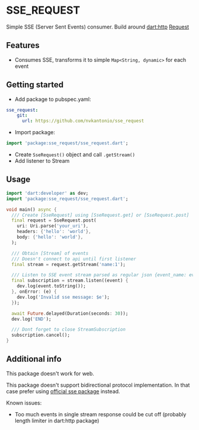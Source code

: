 # SSE_REQUEST

Simple SSE (Server Sent Events) consumer.
Build around [dart:http](https://pub.dev/packages/http) [Request](https://pub.dev/documentation/http/latest/http/Request-class.html)

## Features

- Consumes SSE, transforms it to simple `Map<String, dynamic>` for each event

## Getting started

- Add package to pubspec.yaml:
```yaml
sse_request:
    git:
      url: https://github.com/nvkantonio/sse_request
```

- Import package:
```dart
import 'package:sse_request/sse_request.dart';
```

- Create `SseRequest()` object and call `.getStream()`
- Add listener to Stream


## Usage

```dart
import 'dart:developer' as dev;
import 'package:sse_request/sse_request.dart';

void main() async {
  /// Create [SseRequest] using [SseRequest.get] or [SseRequest.post]
  final request = SseRequest.post(
    uri: Uri.parse('your_uri'),
    headers: {'hello': 'world'},
    body: {'hello': 'world'},
  );

  /// Obtain [Stream] of events
  /// Doesn't connect to api until first listener
  final stream = request.getStream('name:1');

  /// Listen to SSE event stream parsed as regular json {event_name: event_data}
  final subscription = stream.listen((event) {
    dev.log(event.toString());
  }, onError: (e) {
    dev.log('Invalid sse message: $e');
  });

  await Future.delayed(Duration(seconds: 30));
  dev.log('END');

  /// Dont forget to close StreamSubscription
  subscription.cancel();
}
```

## Additional info

This package doesn't work for web.

This package doesn't support bidirectional protocol implementation. In that case prefer using [official sse package](https://pub.dev/packages/sse) instead.

Known issues:
- Too much events in single stream response could be cut off (probably length limiter in dart:http package)